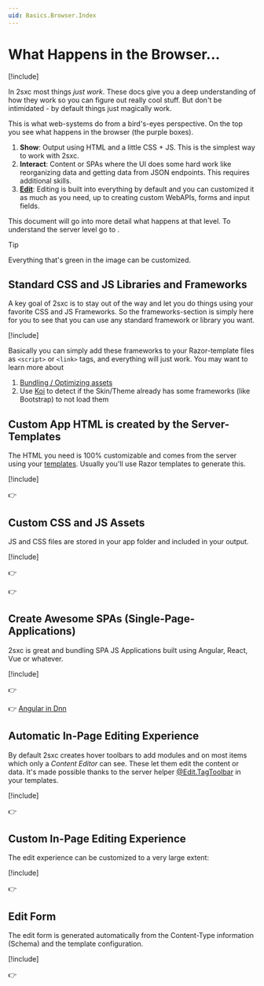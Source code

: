 ```yaml
---
uid: Basics.Browser.Index
---
```


# What Happens in the Browser...

[!include[](~/pages/basics/stack/_shared-float-summary.md)]
<style>.context-box-summary .browser-all { visibility: visible; } </style>

In 2sxc most things _just work_. These docs give you a deep understanding of how they work so you can figure out really cool stuff. But don't be intimidated - by default things just magically work.

This is what web-systems do from a bird's-eyes perspective. On the top you see what happens in the browser (the purple boxes).

1. **Show**: Output using HTML and a little CSS + JS. This is the simplest way to work with 2sxc.
1. **Interact**: Content or SPAs where the UI does some hard work like reorganizing data and getting data from JSON endpoints. This requires additional skills.
1. **[Edit](xref:Basics.Browser.Edit.Index)**: Editing is built into everything by default and you can customized it as much as you need, up to creating custom WebAPIs, forms and input fields.

This document will go into more detail what happens at that level. To understand the server level go to [](xref:Basics.Index).

> [!TIP]
> Everything that's green in the image can be customized.


## Standard CSS and JS Libraries and Frameworks

A key goal of 2sxc is to stay out of the way and let you do things using your favorite CSS and JS Frameworks. So the frameworks-section is simply here for you to see that you can use any standard framework or library you want.

<div class="context-box2" width="100%">

[!include[](~/pages/basics/stack/_shared-all.md)]
  <style>.context-box2 .frameworks-browser { visibility: visible; } </style>
</div>

Basically you can simply add these frameworks to your Razor-template files as `<script>` or `<link>` tags, and everything will just work. You may want to learn more about

1. [Bundling / Optimizing assets](xref:Basics.Server.AssetOptimization.Index)
1. Use [Koi](xref:NetCode.Koi.Index) to detect if the Skin/Theme already has some frameworks (like Bootstrap) to not load them

## Custom App HTML is created by the Server-Templates

The HTML you need is 100% customizable and comes from the server using your [templates](xref:Basics.App.Templates).
Usually you'll use Razor templates to generate this.

<div class="context-box3" width="100%">

[!include[](~/pages/basics/stack/_shared-all.md)]
  <style>.context-box3 .show-html { visibility: visible; } </style>
</div>


👉 [](xref:Basics.Browser.Html)

## Custom CSS and JS Assets

JS and CSS files are stored in your app folder and included in your output.

<div class="context-box4" width="100%">

[!include[](~/pages/basics/stack/_shared-all.md)]
  <style>.context-box4 .show-js { visibility: visible; } </style>
</div>

👉 [](xref:Basics.Browser.Css)

👉 [](xref:Basics.Browser.JavaScript)


## Create Awesome SPAs (Single-Page-Applications)

2sxc is great and bundling SPA JS Applications built using Angular, React, Vue or whatever.

<div class="context-box5" width="100%">

[!include[](~/pages/basics/stack/_shared-all.md)]
  <style>.context-box5 .spa-all { visibility: visible; } </style>
</div>

👉 [](xref:Basics.Browser.JavaScript)

👉 [Angular in Dnn](xref:JsCode.Angular.Index)


## Automatic In-Page Editing Experience

By default 2sxc creates hover toolbars to add modules and on most items which only a _Content Editor_ can see. These let them edit the content or data. It's made possible thanks to the server helper [@Edit.TagToolbar](xref:NetCode.Razor.Edit.Toolbar) in your templates.

<div class="context-box6" width="100%">

[!include[](~/pages/basics/stack/_shared-all.md)]
  <style>.context-box6 .edit-auto { visibility: visible; } </style>
</div>

👉 [](xref:Basics.Browser.Edit.Index)


## Custom In-Page Editing Experience

The edit experience can be customized to a very large extent:

<div class="context-box-edit-js" width="100%">

[!include[](~/pages/basics/stack/_shared-all.md)]
  <style>.context-box-edit-js .edit-custom { visibility: visible; } </style>
</div>

👉 [](xref:Basics.Browser.Edit.Index)


## Edit Form

The edit form is generated automatically from the Content-Type information (Schema) and the template configuration.

<div class="context-box-edit-form" width="100%">

[!include[](~/pages/basics/stack/_shared-all.md)]
  <style>.context-box-edit-form .browser-edit-ui { visibility: visible; } </style>
</div>

👉 [](xref:Basics.Browser.EditForm.Index)
